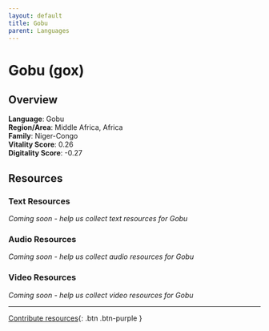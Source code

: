 ```yaml
---
layout: default
title: Gobu
parent: Languages
---
```


# Gobu (gox)

## Overview

**Language**: Gobu  
**Region/Area**: Middle Africa, Africa  
**Family**: Niger-Congo  
**Vitality Score**: 0.26  
**Digitality Score**: -0.27  

## Resources

### Text Resources
*Coming soon - help us collect text resources for Gobu*

### Audio Resources
*Coming soon - help us collect audio resources for Gobu*

### Video Resources
*Coming soon - help us collect video resources for Gobu*

---

[Contribute resources](https://fairtrain.github.io/){: .btn .btn-purple }
